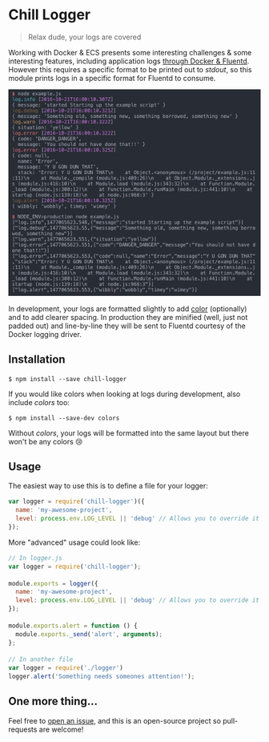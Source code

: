 # Chill Logger

> Relax dude, your logs are covered

Working with Docker & ECS presents some interesting challenges & some interesting features, including application logs
[through Docker & Fluentd](https://docs.docker.com/engine/admin/logging/fluentd/). However this requires a specific
format to be printed out to *stdout*, so this module prints logs in a specific format for Fluentd to consume.

![Example output](./output.png)

In development, your logs are formatted slightly to add [color](https://www.npmjs.com/package/colors) (optionally) and
to add clearer spacing. In production they are minified (well, just not padded out) and line-by-line they will be sent
to Fluentd courtesy of the Docker logging driver.

## Installation

```
$ npm install --save chill-logger
```

If you would like colors when looking at logs during development, also include *colors* too:

```
$ npm install --save-dev colors
```

Without *colors*, your logs will be formatted into the same layout but there won't be any colors :cry:

## Usage

The easiest way to use this is to define a file for your logger:

```js
var logger = require('chill-logger')({
  name: 'my-awesome-project',
  level: process.env.LOG_LEVEL || 'debug' // Allows you to override it at runtime
});
```

More "advanced" usage could look like:

```js
// In logger.js
var logger = require('chill-logger');

module.exports = logger({
  name: 'my-awesome-project',
  level: process.env.LOG_LEVEL || 'debug' // Allows you to override it at runtime
});

module.exports.alert = function () {
  module.exports._send('alert', arguments);
};

// In another file
var logger = require('./logger')
logger.alert('Something needs someones attention!');
```

## One more thing...

Feel free to [open an issue](https://github.com/car-throttle/chill-logger/issues), and this is an open-source project
so pull-requests are welcome!
